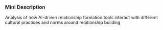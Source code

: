 ### Mini Description

Analysis of how AI-driven relationship formation tools interact with different cultural practices and norms around relationship building
